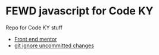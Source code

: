 # FEWD javascript for Code KY
Repo for Code KY stuff

- [Front end mentor](https://www.frontendmentor.io/)
- [git ignore uncommitted changes](https://www.delftstack.com/howto/git/git-remove-uncommitted-changes/)
